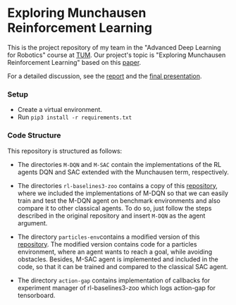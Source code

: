 # Exploring Munchausen Reinforcement Learning
This is the project repository of my team in the "Advanced Deep Learning for Robotics" course at [TUM](https://www.tum.de/en/). Our project's
topic is "Exploring Munchausen Reinforcement Learning" based on this [paper](https://arxiv.org/abs/2007.14430).

For a detailed discussion, see the [report](https://github.com/ketatam/Exploring-Munchausen-Reinforcement-Learning/blob/main/report_and_presentation/report.pdf) and the [final presentation](https://github.com/ketatam/Exploring-Munchausen-Reinforcement-Learning/blob/main/report_and_presentation/presentation.pdf).
### Setup
* Create a virtual environment.
* Run `pip3 install -r requirements.txt`
### Code Structure
This repository is structured as follows:
* The directories `M-DQN` and `M-SAC` contain the implementations of the RL agents DQN and SAC extended with the Munchausen
term, respectively.
  
* The directories `rl-baselines3-zoo` contains a copy of this [repository](https://github.com/DLR-RM/rl-baselines3-zoo),
where we included the implementations of M-DQN so that we can easily train and test the M-DQN agent on benchmark environments and also compare it 
  to other classical agents. To do so, just follow the steps described in the original repository and insert `M-DQN`
  as the agent argument.
  
* The directory `particles-env`contains a modified version of this [repository](https://github.com/openai/multiagent-particle-envs).
The modified version contains code for a particles environment, where an agent wants to reach a goal, while avoiding
  obstacles. Besides, M-SAC agent is implemented and included in the code, so that it can be trained and compared to the
  classical SAC agent. 

* The directory `action-gap` contains implementation of callbacks for experiment manager of rl-baselines3-zoo which logs action-gap for tensorboard.